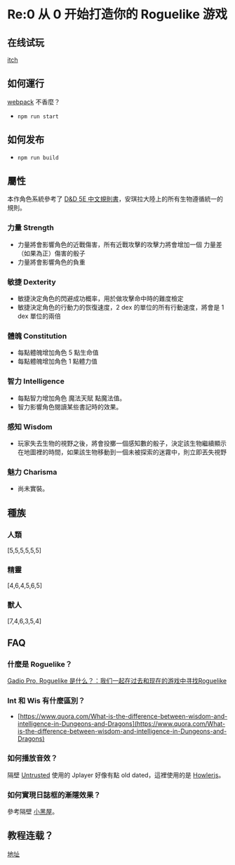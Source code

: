 Re:0 从 0 开始打造你的 Roguelike 游戏
==========
## 在线试玩
[itch](https://minakokojima.itch.io/uminouta)

## 如何運行
[webpack](https://webpack.js.org/) 不香麼？
- `npm run start`

## 如何发布
- `npm run build`

## 屬性
本作角色系統參考了 [D&D 5E 中文規則書](https://trpgtdnd.weebly.com/25216330212017132057.html)，安琪拉大陸上的所有生物遵循統一的規則。

### 力量 Strength
- 力量將會影響角色的近戰傷害，所有近戰攻擊的攻擊力將會增加一個 力量差（如果為正）傷害的骰子
- 力量將會影響角色的負重

### 敏捷 Dexterity
- 敏捷決定角色的閃避成功概率，用於做攻擊命中時的難度檢定
- 敏捷決定角色的行動力的恢復速度，2 dex 的單位的所有行動速度，將會是 1 dex 單位的兩倍

### 體魄 Constitution
- 每點體魄增加角色 5 點生命值
- 每點體魄增加角色 1 點體力值

### 智力 Intelligence
- 每點智力增加角色 魔法天賦 點魔法值。
- 智力影響角色閱讀某些書記時的效果。

### 感知 Wisdom
- 玩家失去生物的視野之後，將會投擲一個感知數的骰子，決定該生物繼續顯示在地圖裡的時間，如果該生物移動到一個未被探索的迷霧中，則立即丟失視野

### 魅力 Charisma
- 尚未實裝。

## 種族
### 人類
[5,5,5,5,5,5]

### 精靈
[4,6,4,5,6,5]

### 獸人
[7,4,6,3,5,4]

## FAQ

### 什麼是 Roguelike？
[Gadio Pro, Roguelike 是什么？：我们一起在过去和现在的游戏中寻找Roguelike](https://www.gcores.com/radios/121523)

### Int 和 Wis 有什麼區別？
- [https://www.quora.com/What-is-the-difference-between-wisdom-and-intelligence-in-Dungeons-and-Dragons](https://www.quora.com/What-is-the-difference-between-wisdom-and-intelligence-in-Dungeons-and-Dragons)

### 如何播放音效？
隔壁 [Untrusted](https://github.com/lychees/untrusted/blob/master/scripts/sound.js) 使用的 Jplayer 好像有點 old dated，這裡使用的是 [Howlerjs](https://howlerjs.com/)。

### 如何實現日誌框的漸隱效果？
參考隔壁 [小黑屋](https://github.com/doublespeakgames/adarkroom/blob/master/script/notifications.js)。

## 教程连载？
[地址](http://www.gamecreator.com.cn/forum.php?mod=viewthread&tid=238&page=1&extra=#pid1026)
